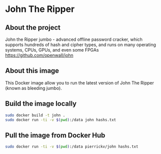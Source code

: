 # John The Ripper

## About the project
John the Ripper jumbo - advanced offline password cracker, which supports hundreds of hash and cipher types, and runs on many operating systems, CPUs, GPUs, and even some FPGAs 
https://github.com/openwall/john

## About this image

This Docker image allow you to run the latest version of John The Ripper (known as bleeding jumbo).

## Build the image locally
```bash
sudo docker build -t john .
sudo docker run -ti -v $(pwd):/data john hashs.txt
```

## Pull the image from Docker Hub

```bash
sudo docker run -ti -v $(pwd):/data pierrickv/john hashs.txt
```
